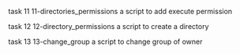 task 11 11-directories_permissions a script to add execute permission

task 12 12-directory_permissions a script to create a directory 

task 13 13-change_group a script to change group of owner


